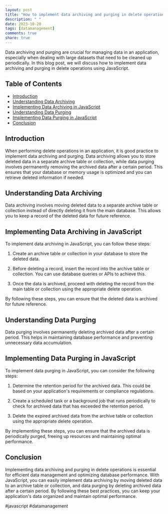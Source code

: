 ```yaml
---
layout: post
title: "How to implement data archiving and purging in delete operations in JavaScript."
description: " "
date: 2023-10-20
tags: [datamanagement]
comments: true
share: true
---
```


Data archiving and purging are crucial for managing data in an application, especially when dealing with large datasets that need to be cleaned up periodically. In this blog post, we will discuss how to implement data archiving and purging in delete operations using JavaScript.

## Table of Contents
- [Introduction](#introduction)
- [Understanding Data Archiving](#understanding-data-archiving)
- [Implementing Data Archiving in JavaScript](#implementing-data-archiving-in-javascript)
- [Understanding Data Purging](#understanding-data-purging)
- [Implementing Data Purging in JavaScript](#implementing-data-purging-in-javascript)
- [Conclusion](#conclusion)

## Introduction
When performing delete operations in an application, it is good practice to implement data archiving and purging. Data archiving allows you to store deleted data in a separate archive table or collection, while data purging involves permanently removing the archived data after a certain period. This ensures that your database or memory usage is optimized and you can retrieve deleted information if needed.

## Understanding Data Archiving
Data archiving involves moving deleted data to a separate archive table or collection instead of directly deleting it from the main database. This allows you to keep a record of the deleted data for future reference.

## Implementing Data Archiving in JavaScript
To implement data archiving in JavaScript, you can follow these steps:

1. Create an archive table or collection in your database to store the deleted data.

2. Before deleting a record, insert the record into the archive table or collection. You can use database queries or APIs to achieve this.

3. Once the data is archived, proceed with deleting the record from the main table or collection using the appropriate delete operation.

By following these steps, you can ensure that the deleted data is archived for future reference.

## Understanding Data Purging
Data purging involves permanently deleting archived data after a certain period. This helps in maintaining database performance and preventing unnecessary data accumulation.

## Implementing Data Purging in JavaScript
To implement data purging in JavaScript, you can consider the following steps:

1. Determine the retention period for the archived data. This could be based on your application's requirements or compliance regulations.

2. Create a scheduled task or a background job that runs periodically to check for archived data that has exceeded the retention period.

3. Delete the expired archived data from the archive table or collection using the appropriate delete operation.

By implementing these steps, you can ensure that the archived data is periodically purged, freeing up resources and maintaining optimal performance.

## Conclusion
Implementing data archiving and purging in delete operations is essential for efficient data management and optimizing database performance. With JavaScript, you can easily implement data archiving by moving deleted data to an archive table or collection, and data purging by deleting archived data after a certain period. By following these best practices, you can keep your application's data organized and maintain optimal performance.

\#javascript \#datamanagement